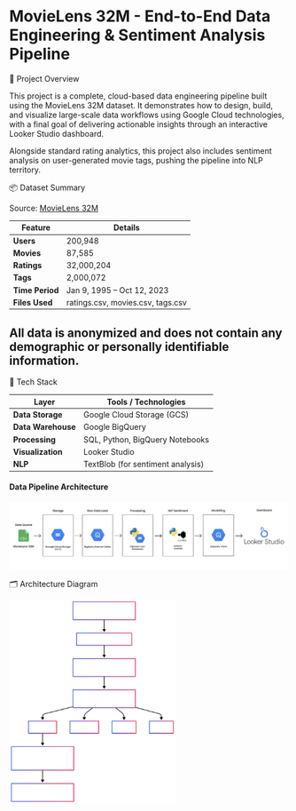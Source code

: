 # MovieLens 32M - End-to-End Data Engineering & Sentiment Analysis Pipeline

📌 Project Overview

This project is a complete, cloud-based data engineering pipeline built using the MovieLens 32M dataset. It demonstrates how to design, build, and visualize large-scale data workflows using Google Cloud technologies, with a final goal of delivering actionable insights through an interactive Looker Studio dashboard.

Alongside standard rating analytics, this project also includes sentiment analysis on user-generated movie tags, pushing the pipeline into NLP territory.

📦 Dataset Summary

Source: [MovieLens 32M](https://grouplens.org/datasets/movielens/)

| Feature        | Details               |
|----------------|-----------------------|
| **Users**      | 200,948               |
| **Movies**     | 87,585                |
| **Ratings**    | 32,000,204            |
| **Tags**       | 2,000,072             |
| **Time Period**| Jan 9, 1995 – Oct 12, 2023 |
| **Files Used** | ratings.csv, movies.csv, tags.csv |

All data is anonymized and does not contain any demographic or personally identifiable information.
---

🧱 Tech Stack

| Layer           | Tools / Technologies              |
|-----------------|-----------------------------------|
| **Data Storage**| Google Cloud Storage (GCS)        |
| **Data Warehouse** | Google BigQuery                |
| **Processing**  | SQL, Python, BigQuery Notebooks   |
| **Visualization** | Looker Studio                   |
| **NLP**         | TextBlob (for sentiment analysis) |

#### Data Pipeline Architecture
<img src="images/architecture.jpg" width="1500">

🗂️ Architecture Diagram

<img src="images/6674bdb3-19bd-4685-8c24-a1a5342c7cf7.svg" alt="Mermaid Chart" width="300">


